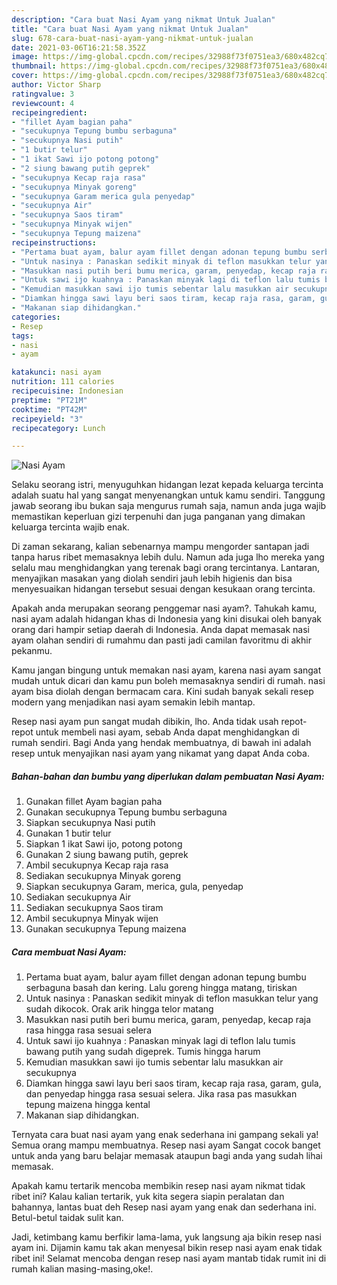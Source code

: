 ```yaml
---
description: "Cara buat Nasi Ayam yang nikmat Untuk Jualan"
title: "Cara buat Nasi Ayam yang nikmat Untuk Jualan"
slug: 678-cara-buat-nasi-ayam-yang-nikmat-untuk-jualan
date: 2021-03-06T16:21:58.352Z
image: https://img-global.cpcdn.com/recipes/32988f73f0751ea3/680x482cq70/nasi-ayam-foto-resep-utama.jpg
thumbnail: https://img-global.cpcdn.com/recipes/32988f73f0751ea3/680x482cq70/nasi-ayam-foto-resep-utama.jpg
cover: https://img-global.cpcdn.com/recipes/32988f73f0751ea3/680x482cq70/nasi-ayam-foto-resep-utama.jpg
author: Victor Sharp
ratingvalue: 3
reviewcount: 4
recipeingredient:
- "fillet Ayam bagian paha"
- "secukupnya Tepung bumbu serbaguna"
- "secukupnya Nasi putih"
- "1 butir telur"
- "1 ikat Sawi ijo potong potong"
- "2 siung bawang putih geprek"
- "secukupnya Kecap raja rasa"
- "secukupnya Minyak goreng"
- "secukupnya Garam merica gula penyedap"
- "secukupnya Air"
- "secukupnya Saos tiram"
- "secukupnya Minyak wijen"
- "secukupnya Tepung maizena"
recipeinstructions:
- "Pertama buat ayam, balur ayam fillet dengan adonan tepung bumbu serbaguna basah dan kering. Lalu goreng hingga matang, tiriskan"
- "Untuk nasinya : Panaskan sedikit minyak di teflon masukkan telur yang sudah dikocok. Orak arik hingga telor matang"
- "Masukkan nasi putih beri bumu merica, garam, penyedap, kecap raja rasa hingga rasa sesuai selera"
- "Untuk sawi ijo kuahnya : Panaskan minyak lagi di teflon lalu tumis bawang putih yang sudah digeprek. Tumis hingga harum"
- "Kemudian masukkan sawi ijo tumis sebentar lalu masukkan air secukupnya"
- "Diamkan hingga sawi layu beri saos tiram, kecap raja rasa, garam, gula, dan penyedap hingga rasa sesuai selera. Jika rasa pas masukkan tepung maizena hingga kental"
- "Makanan siap dihidangkan."
categories:
- Resep
tags:
- nasi
- ayam

katakunci: nasi ayam 
nutrition: 111 calories
recipecuisine: Indonesian
preptime: "PT21M"
cooktime: "PT42M"
recipeyield: "3"
recipecategory: Lunch

---
```



![Nasi Ayam](https://img-global.cpcdn.com/recipes/32988f73f0751ea3/680x482cq70/nasi-ayam-foto-resep-utama.jpg)

Selaku seorang istri, menyuguhkan hidangan lezat kepada keluarga tercinta adalah suatu hal yang sangat menyenangkan untuk kamu sendiri. Tanggung jawab seorang ibu bukan saja mengurus rumah saja, namun anda juga wajib memastikan keperluan gizi terpenuhi dan juga panganan yang dimakan keluarga tercinta wajib enak.

Di zaman  sekarang, kalian sebenarnya mampu mengorder santapan jadi tanpa harus ribet memasaknya lebih dulu. Namun ada juga lho mereka yang selalu mau menghidangkan yang terenak bagi orang tercintanya. Lantaran, menyajikan masakan yang diolah sendiri jauh lebih higienis dan bisa menyesuaikan hidangan tersebut sesuai dengan kesukaan orang tercinta. 



Apakah anda merupakan seorang penggemar nasi ayam?. Tahukah kamu, nasi ayam adalah hidangan khas di Indonesia yang kini disukai oleh banyak orang dari hampir setiap daerah di Indonesia. Anda dapat memasak nasi ayam olahan sendiri di rumahmu dan pasti jadi camilan favoritmu di akhir pekanmu.

Kamu jangan bingung untuk memakan nasi ayam, karena nasi ayam sangat mudah untuk dicari dan kamu pun boleh memasaknya sendiri di rumah. nasi ayam bisa diolah dengan bermacam cara. Kini sudah banyak sekali resep modern yang menjadikan nasi ayam semakin lebih mantap.

Resep nasi ayam pun sangat mudah dibikin, lho. Anda tidak usah repot-repot untuk membeli nasi ayam, sebab Anda dapat menghidangkan di rumah sendiri. Bagi Anda yang hendak membuatnya, di bawah ini adalah resep untuk menyajikan nasi ayam yang nikamat yang dapat Anda coba.

<!--inarticleads1-->

##### Bahan-bahan dan bumbu yang diperlukan dalam pembuatan Nasi Ayam:

1. Gunakan fillet Ayam bagian paha
1. Gunakan secukupnya Tepung bumbu serbaguna
1. Siapkan secukupnya Nasi putih
1. Gunakan 1 butir telur
1. Siapkan 1 ikat Sawi ijo, potong potong
1. Gunakan 2 siung bawang putih, geprek
1. Ambil secukupnya Kecap raja rasa
1. Sediakan secukupnya Minyak goreng
1. Siapkan secukupnya Garam, merica, gula, penyedap
1. Sediakan secukupnya Air
1. Sediakan secukupnya Saos tiram
1. Ambil secukupnya Minyak wijen
1. Gunakan secukupnya Tepung maizena




<!--inarticleads2-->

##### Cara membuat Nasi Ayam:

1. Pertama buat ayam, balur ayam fillet dengan adonan tepung bumbu serbaguna basah dan kering. Lalu goreng hingga matang, tiriskan
1. Untuk nasinya : Panaskan sedikit minyak di teflon masukkan telur yang sudah dikocok. Orak arik hingga telor matang
1. Masukkan nasi putih beri bumu merica, garam, penyedap, kecap raja rasa hingga rasa sesuai selera
1. Untuk sawi ijo kuahnya : Panaskan minyak lagi di teflon lalu tumis bawang putih yang sudah digeprek. Tumis hingga harum
1. Kemudian masukkan sawi ijo tumis sebentar lalu masukkan air secukupnya
1. Diamkan hingga sawi layu beri saos tiram, kecap raja rasa, garam, gula, dan penyedap hingga rasa sesuai selera. Jika rasa pas masukkan tepung maizena hingga kental
1. Makanan siap dihidangkan.




Ternyata cara buat nasi ayam yang enak sederhana ini gampang sekali ya! Semua orang mampu membuatnya. Resep nasi ayam Sangat cocok banget untuk anda yang baru belajar memasak ataupun bagi anda yang sudah lihai memasak.

Apakah kamu tertarik mencoba membikin resep nasi ayam nikmat tidak ribet ini? Kalau kalian tertarik, yuk kita segera siapin peralatan dan bahannya, lantas buat deh Resep nasi ayam yang enak dan sederhana ini. Betul-betul taidak sulit kan. 

Jadi, ketimbang kamu berfikir lama-lama, yuk langsung aja bikin resep nasi ayam ini. Dijamin kamu tak akan menyesal bikin resep nasi ayam enak tidak ribet ini! Selamat mencoba dengan resep nasi ayam mantab tidak rumit ini di rumah kalian masing-masing,oke!.

